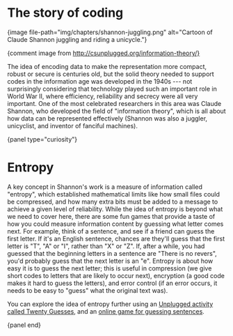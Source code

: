 # The story of coding

{image file-path="img/chapters/shannon-juggling.png" alt="Cartoon of Claude Shannon juggling and riding a unicycle."}

{comment image from http://csunplugged.org/information-theory/}

The idea of encoding data to make the representation more compact, robust or secure is centuries old, but the solid theory needed to support codes in the information age was developed in the 1940s --- not surprisingly considering that technology played such an important role in World War II, where efficiency, reliability and secrecy were all very important.
One of the most celebrated researchers in this area was Claude Shannon, who developed the field of "information theory", which is all about how data can be represented effectively (Shannon was also a juggler, unicyclist, and inventor of fanciful machines).

{panel type="curiosity"}

# Entropy

A key concept in Shannon's work is a measure of information called "entropy",
which established mathematical limits like how small files could be compressed,
and how many extra bits must be added to a message to achieve a given level of reliability.
While the idea of entropy is beyond what we need to cover here, there are some fun games that provide a taste of how you could measure information content by guessing what letter comes next.
For example, think of a sentence, and see if a friend can guess the first letter.
If it's an English sentence, chances are they'll guess that the first letter is "T", "A" or "I", rather than "X" or "Z".
If, after a while, you had guessed that the beginning letters in a sentence are "There is no revers", you'd probably guess that the next letter is an "e".
Entropy is about how easy it is to guess the next letter; this is useful in compression (we give short codes to letters that are likely to occur next), encryption (a good code makes it hard to guess the letters), and error control (if an error occurs, it needs to be easy to "guess" what the original text was).

You can explore the idea of entropy further using an [Unplugged activity called Twenty Guesses](http://csunplugged.org/information-theory), and an [online game for guessing sentences](http://www.math.ucsd.edu/~crypto/java/ENTROPY).

{panel end}

